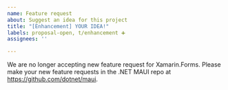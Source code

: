 ```yaml
---
name: Feature request
about: Suggest an idea for this project
title: "[Enhancement] YOUR IDEA!"
labels: proposal-open, t/enhancement ➕
assignees: ''

---
```


We are no longer accepting new feature request for Xamarin.Forms. Please make your new feature requests in the .NET MAUI repo at https://github.com/dotnet/maui.
